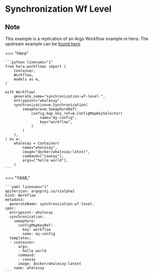 # Synchronization Wf Level

## Note

This example is a replication of an Argo Workflow example in Hera.
The upstream example can be [found here](https://github.com/argoproj/argo-workflows/blob/main/examples/synchronization-wf-level.yaml).




=== "Hera"

    ```python linenums="1"
    from hera.workflows import (
        Container,
        Workflow,
        models as m,
    )

    with Workflow(
        generate_name="synchronization-wf-level-",
        entrypoint="whalesay",
        synchronization=m.Synchronization(
            semaphore=m.SemaphoreRef(
                config_map_key_ref=m.ConfigMapKeySelector(
                    name="my-config",
                    key="workflow",
                )
            )
        ),
    ) as w:
        whalesay = Container(
            name="whalesay",
            image="docker/whalesay:latest",
            command=["cowsay"],
            args=["hello world"],
        )
    ```

=== "YAML"

    ```yaml linenums="1"
    apiVersion: argoproj.io/v1alpha1
    kind: Workflow
    metadata:
      generateName: synchronization-wf-level-
    spec:
      entrypoint: whalesay
      synchronization:
        semaphore:
          configMapKeyRef:
            key: workflow
            name: my-config
      templates:
      - container:
          args:
          - hello world
          command:
          - cowsay
          image: docker/whalesay:latest
        name: whalesay
    ```

